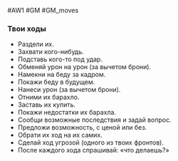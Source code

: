 #AW1 #GM #GM_moves
### Твои ходы 
- Раздели их.
- Захвати кого-нибудь.
- Подставь кого-то под удар.
- Обменяй урон на урон (за вычетом брони).
- Намекни на беду за кадром.
- Покажи беду в будущем.
- Нанеси урон (за вычетом брони).
- Отними их барахло.
- Заставь их купить.
- Покажи недостатки их барахла.
- Сообщи возможные последствия и задай вопрос.
- Предложи возможность, с ценой или без.
- Обрати их ход на их самих.
- Сделай ход угрозой (одного из твоих фронтов).
- После каждого хода спрашивай: «что делаешь?»